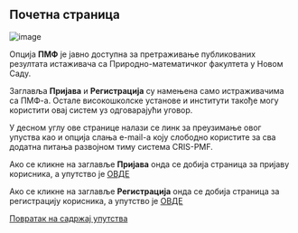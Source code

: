 ## Почетна страница

![image](https://user-images.githubusercontent.com/29538544/150561092-db880776-a3e2-4f06-862f-cb16649761f6.png)

Опција **ПМФ** је јавно доступна за претраживање публикованих резултата истаживача са Природно-математичког факултета у Новом Саду.

Заглавља **Пријава** и **Регистрација** су намењена само истраживачима са ПМФ-а. Остале високошколске установе и институти такође могу користити овај систем уз одговарајући уговор. 

У десном углу ове странице налази се линк за преузимање овог упуства као и опција слања e-mail-а коју слободно користите за сва додатна питања развојном тиму система CRIS-PMF.

Ако се кликне на заглавље **Пријава** онда се добија страница за пријаву корисника, а упутство је [ОВДЕ](registracija/prijava.md)

Ако се кликне на заглавље **Регистрација** онда се добија страница за регистрацију корисника, а упутство је [ОВДЕ](../registracija/registracijaIPrijavljivanje.md)


[Повратак на садржај упутства](uputstvo.md#садржај)
